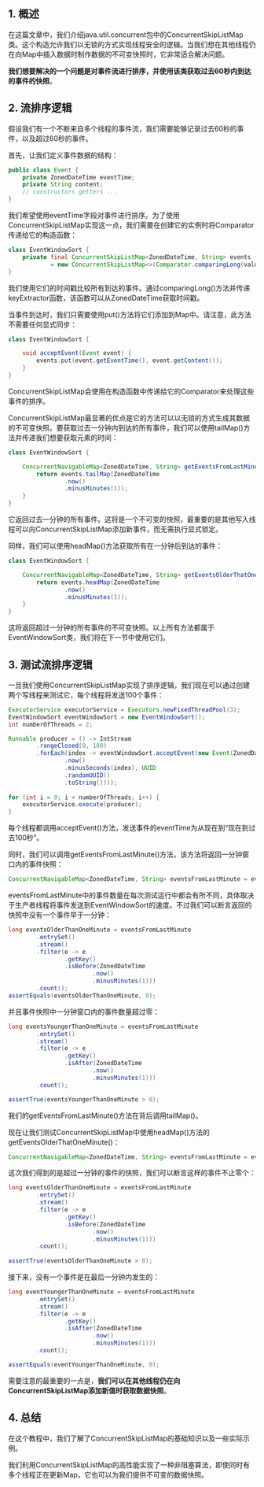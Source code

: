 ## 1. 概述

在这篇文章中，我们介绍java.util.concurrent包中的ConcurrentSkipListMap类。这个构造允许我们以无锁的方式实现线程安全的逻辑。当我们想在其他线程仍在向Map中插入数据时制作数据的不可变快照时，它非常适合解决问题。

**我们想要解决的一个问题是对事件流进行排序，并使用该类获取过去60秒内到达的事件的快照**。

## 2. 流排序逻辑

假设我们有一个不断来自多个线程的事件流，我们需要能够记录过去60秒的事件，以及超过60秒的事件。

首先，让我们定义事件数据的结构：

```java
public class Event {
    private ZonedDateTime eventTime;
    private String content;
    // constructors getters ...
}
```

我们希望使用eventTime字段对事件进行排序。为了使用ConcurrentSkipListMap实现这一点，我们需要在创建它的实例时将Comparator传递给它的构造函数：

```java
class EventWindowSort {
    private final ConcurrentSkipListMap<ZonedDateTime, String> events
            = new ConcurrentSkipListMap<>(Comparator.comparingLong(value -> value.toInstant().toEpochMilli()));
}
```

我们使用它们的时间戳比较所有到达的事件。通过comparingLong()方法并传递keyExtractor函数，该函数可以从ZonedDateTime获取时间戳。

当事件到达时，我们只需要使用put()方法将它们添加到Map中。请注意，此方法不需要任何显式同步：

```java
class EventWindowSort {

    void acceptEvent(Event event) {
        events.put(event.getEventTime(), event.getContent());
    }
}
```

ConcurrentSkipListMap会使用在构造函数中传递给它的Comparator来处理这些事件的排序。

ConcurrentSkipListMap最显著的优点是它的方法可以以无锁的方式生成其数据的不可变快照。要获取过去一分钟内到达的所有事件，我们可以使用tailMap()方法并传递我们想要获取元素的时间：

```java
class EventWindowSort {

    ConcurrentNavigableMap<ZonedDateTime, String> getEventsFromLastMinute() {
        return events.tailMap(ZonedDateTime
                .now()
                .minusMinutes(1));
    }
}
```

它返回过去一分钟的所有事件。这将是一个不可变的快照，最重要的是其他写入线程可以向ConcurrentSkipListMap添加新事件，而无需执行显式锁定。

同样，我们可以使用headMap()方法获取所有在一分钟后到达的事件：

```java
class EventWindowSort {

    ConcurrentNavigableMap<ZonedDateTime, String> getEventsOlderThatOneMinute() {
        return events.headMap(ZonedDateTime
                .now()
                .minusMinutes(1));
    }
}
```

这将返回超过一分钟的所有事件的不可变快照。以上所有方法都属于EventWindowSort类，我们将在下一节中使用它们。

## 3. 测试流排序逻辑

一旦我们使用ConcurrentSkipListMap实现了排序逻辑，我们现在可以通过创建两个写线程来测试它，每个线程将发送100个事件：

```java
ExecutorService executorService = Executors.newFixedThreadPool(3);
EventWindowSort eventWindowSort = new EventWindowSort();
int numberOfThreads = 2;

Runnable producer = () -> IntStream
        .rangeClosed(0, 100)
        .forEach(index -> eventWindowSort.acceptEvent(new Event(ZonedDateTime
                .now()
                .minusSeconds(index), UUID
                .randomUUID()
                .toString())));
                
for (int i = 0; i < numberOfThreads; i++) {
    executorService.execute(producer);
}
```

每个线程都调用acceptEvent()方法，发送事件的eventTime为从现在到“现在到过去100秒”。

同时，我们可以调用getEventsFromLastMinute()方法，该方法将返回一分钟窗口内的事件快照：

```java
ConcurrentNavigableMap<ZonedDateTime, String> eventsFromLastMinute = eventWindowSort.getEventsFromLastMinute();
```

eventsFromLastMinute中的事件数量在每次测试运行中都会有所不同，具体取决于生产者线程将事件发送到EventWindowSort的速度。不过我们可以断言返回的快照中没有一个事件早于一分钟：

```java
long eventsOlderThanOneMinute = eventsFromLastMinute
        .entrySet()
        .stream()
        .filter(e -> e
                .getKey()
                .isBefore(ZonedDateTime
                        .now()
                        .minusMinutes(1)))
        .count();
assertEquals(eventsOlderThanOneMinute, 0);
```

并且事件快照中一分钟窗口内的事件数量超过零：

```java
long eventsYoungerThanOneMinute = eventsFromLastMinute
        .entrySet()
        .stream()
        .filter(e -> e
                .getKey()
                .isAfter(ZonedDateTime
                        .now()
                        .minusMinutes(1)))
        .count();

assertTrue(eventsYoungerThanOneMinute > 0);
```

我们的getEventsFromLastMinute()方法在背后调用tailMap()。

现在让我们测试ConcurrentSkipListMap中使用headMap()方法的getEventsOlderThatOneMinute()：

```java
ConcurrentNavigableMap<ZonedDateTime, String> eventsFromLastMinute = eventWindowSort.getEventsOlderThatOneMinute();
```

这次我们得到的是超过一分钟的事件的快照，我们可以断言这样的事件不止零个：

```java
long eventsOlderThanOneMinute = eventsFromLastMinute
        .entrySet()
        .stream()
        .filter(e -> e
                .getKey()
                .isBefore(ZonedDateTime
                        .now()
                        .minusMinutes(1)))
        .count();
        
assertTrue(eventsOlderThanOneMinute > 0);
```

接下来，没有一个事件是在最后一分钟内发生的：

```java
long eventYoungerThanOneMinute = eventsFromLastMinute
        .entrySet()
        .stream()
        .filter(e -> e
                .getKey()
                .isAfter(ZonedDateTime
                        .now()
                        .minusMinutes(1)))
        .count();

assertEquals(eventYoungerThanOneMinute, 0);
```

需要注意的最重要的一点是，**我们可以在其他线程仍在向ConcurrentSkipListMap添加新值时获取数据快照**。

## 4. 总结

在这个教程中，我们了解了ConcurrentSkipListMap的基础知识以及一些实际示例。

我们利用ConcurrentSkipListMap的高性能实现了一种非阻塞算法，即使同时有多个线程正在更新Map，它也可以为我们提供不可变的数据快照。